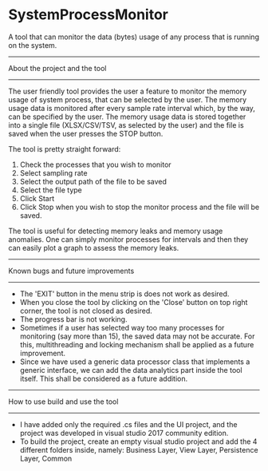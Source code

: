 # SystemProcessMonitor
A tool that can monitor the data (bytes) usage of any process that is running on the system.

***************************************
About the project and the tool
***************************************

The user friendly tool provides the user a feature to monitor the memory usage of system process, that can be selected by the user.
The memory usage data is monitored after every sample rate interval which, by the way, can be specified by the user.
The memory usage data is stored together into a single file (XLSX/CSV/TSV, as selected by the user) and the file is saved when the user presses the STOP button.

The tool is pretty straight forward: 
1. Check the processes that you wish to monitor
2. Select sampling rate
3. Select the output path of the file to be saved
4. Select the file type
5. Click Start
6. Click Stop when you wish to stop the monitor process and the file will be saved.

The tool is useful for detecting memory leaks and memory usage anomalies.
One can simply monitor processes for intervals and then they can easily plot a graph to assess the memory leaks.

**********************************
Known bugs and future improvements
**********************************
- The 'EXIT' button in the menu strip is does not work as desired.
- When you close the tool by clicking on the 'Close' button on top right corner, the tool is not closed as desired.
- The progress bar is not working.
- Sometimes if a user has selected way too many processes for monitoring (say more than 15), the saved data may not be accurate. For this,   multithreading and locking mechanism shall be applied as a future improvement.
- Since we have used a generic data processor class that implements a generic interface, we can add the data analytics part inside the tool   itself. This shall be considered as a future addition.

**********************************
How to use build and use the tool
**********************************
- I have added only the required .cs files and the UI project, and the project was developed in visual studio 2017 community edition.
- To build the project, create an empty visual studio project and add the 4 different folders inside, namely: Business Layer, View Layer,     Persistence Layer, Common




